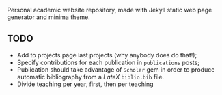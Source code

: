 Personal academic website repository, 
made with Jekyll static web page generator and minima theme.

## TODO

- Add to projects page last projects (why anybody does do that!);
- Specify contributions for each publication in `publications` posts;
- Publication should take advantage of `Scholar` gem in order 
to produce automatic bibliography from a *LateX* `biblio.bib` file.
- Divide teaching per year, first, then per teaching
